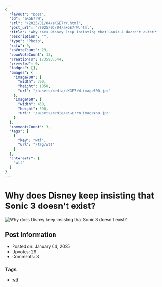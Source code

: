 ```yaml
---
{
  "layout": "post",
  "id": "aKGE7rW",
  "url": "/2025/01/04/aKGE7rW.html",
  "post_url": "/2025/01/04/aKGE7rW.html",
  "title": "Why does Disney keep insisting that Sonic 3 doesn't exist?",
  "description": "",
  "type": "Photo",
  "nsfw": 0,
  "upVoteCount": 29,
  "downVoteCount": 13,
  "creationTs": 1735937544,
  "promoted": 0,
  "badges": [],
  "images": {
    "image700": {
      "width": 700,
      "height": 1050,
      "url": "/assets/media/aKGE7rW_image700.jpg"
    },
    "image460": {
      "width": 460,
      "height": 690,
      "url": "/assets/media/aKGE7rW_image460.jpg"
    }
  },
  "commentsCount": 3,
  "tags": [
    {
      "key": "wtf",
      "url": "/tag/wtf"
    }
  ],
  "interests": [
    "wtf"
  ]
}
---
```


# Why does Disney keep insisting that Sonic 3 doesn't exist?

![Why does Disney keep insisting that Sonic 3 doesn't exist?](/assets/media/aKGE7rW_image700.jpg)

## Post Information

- Posted on: January 04, 2025
- Upvotes: 29
- Comments: 3

### Tags

- [wtf](/tag/wtf)
